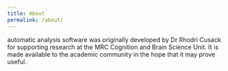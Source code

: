 ```yaml
---
title: About
permalink: /about/
---
```

automatic analysis software was originally developed by Dr Rhodri Cusack for supporting research at the MRC Cognition and Brain Science Unit. It is made available to the academic community in the hope that it may prove useful.
